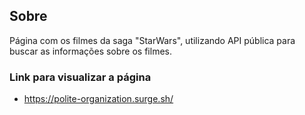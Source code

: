 ## Sobre

Página com os filmes da saga "StarWars", utilizando API pública para
buscar as informações sobre os filmes.

### Link para visualizar a página

- https://polite-organization.surge.sh/
